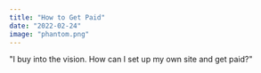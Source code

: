 ```yaml
---
title: "How to Get Paid"
date: "2022-02-24"
image: "phantom.png"
---
```

"I buy into the vision. How can I set up my own site and get paid?"